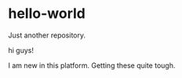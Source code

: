 # hello-world
Just another repository.

hi guys!

I am new in this platform. Getting these quite tough.
